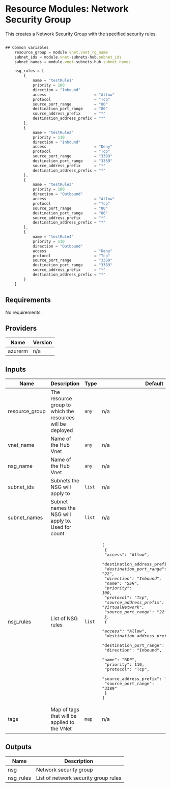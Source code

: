# **Resource Modules: Network Security Group**

This creates a Network Security Group with the specified security rules.


```javascript

## Common variables
    resource_group = module.vnet.vnet_rg_name
    subnet_ids = module.vnet-subnets-hub.subnet_ids
    subnet_names = module.vnet-subnets-hub.subnet_names

    nsg_rules = [
        {
            name = "testRule1"
            priority = 100
            direction = "Inbound"
            access                     = "Allow"
            protocol                   = "Tcp"
            source_port_range          = "80"
            destination_port_range     = "80"
            source_address_prefix      = "*"
            destination_address_prefix = "*"
        },
        {
            name = "testRule2"
            priority = 110
            direction = "Inbound"
            access                     = "Deny"
            protocol                   = "Tcp"
            source_port_range          = "3389"
            destination_port_range     = "3389"
            source_address_prefix      = "*"
            destination_address_prefix = "*"
        },
        {
            name = "testRule3"
            priority = 100
            direction = "Outbound"
            access                     = "Allow"
            protocol                   = "Tcp"
            source_port_range          = "80"
            destination_port_range     = "80"
            source_address_prefix      = "*"
            destination_address_prefix = "*"
        },
        {
            name = "testRule4"
            priority = 110
            direction = "Outbound"
            access                     = "Deny"
            protocol                   = "Tcp"
            source_port_range          = "3389"
            destination_port_range     = "3389"
            source_address_prefix      = "*"
            destination_address_prefix = "*"
        }
    ]
```

## Requirements

No requirements.

## Providers

| Name | Version |
|------|---------|
| azurerm | n/a |

## Inputs

| Name | Description | Type | Default | Required |
|------|-------------|------|---------|:--------:|
| resource\_group | The resource group to which the resources will be deployed | `any` | n/a | yes |
| vnet\_name | Name of the Hub Vnet | `any` | n/a | yes |
| nsg\_name | Name of the Hub Vnet | `any` | n/a | yes |
| subnet\_ids | Subnets the NSG will apply to | `list` | n/a | yes |
| subnet\_names | Subnet names the NSG will apply to. Used for count | `list` | n/a | yes |
| nsg\_rules | List of NSG rules | `list` | <pre>[<br>  {<br>    "access": "Allow",<br>    "destination_address_prefix": "*",<br>    "destination_port_range": "22",<br>    "direction": "Inbound",<br>    "name": "SSH",<br>    "priority": 100,<br>    "protocol": "Tcp",<br>    "source_address_prefix": "VirtualNetwork",<br>    "source_port_range": "22"<br>  },<br>  {<br>    "access": "Allow",<br>    "destination_address_prefix": "*",<br>    "destination_port_range": "3389",<br>    "direction": "Inbound",<br>    "name": "RDP",<br>    "priority": 110,<br>    "protocol": "Tcp",<br>    "source_address_prefix": "VirtualNetwork",<br>    "source_port_range": "3389"<br>  }<br>]</pre> | no |
| tags | Map of tags that will be applied to the VNet | `map` | n/a | yes |

## Outputs

| Name | Description |
|------|-------------|
| nsg | Network security group |
| nsg\_rules | List of network security group rules |


